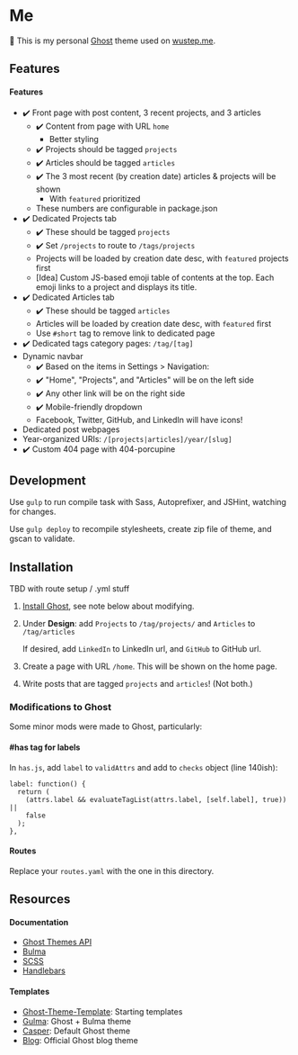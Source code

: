 # Me

👻 This is my personal [Ghost](https://ghost.org) theme used on [wustep.me](https://wustep.me).

## Features

#### Features

- ✔️ Front page with post content, 3 recent projects, and 3 articles
  - ✔️ Content from page with URL `home`
    - Better styling
  - ✔️ Projects should be tagged `projects`
  - ✔️ Articles should be tagged `articles`
  - ✔️ The 3 most recent (by creation date) articles & projects will be shown
    - With `featured` prioritized
  - These numbers are configurable in package.json
- ✔️ Dedicated Projects tab
  - ✔️ These should be tagged `projects`
  - ✔️ Set `/projects` to route to `/tags/projects`
  - Projects will be loaded by creation date desc, with `featured` projects first
  - [Idea] Custom JS-based emoji table of contents at the top. Each emoji links to a project and displays its title.
- ✔️ Dedicated Articles tab
  - ✔️ These should be tagged `articles`
  - Articles will be loaded by creation date desc, with `featured` first
  - Use `#short` tag to remove link to dedicated page
- ✔️ Dedicated tags category pages: `/tag/[tag]`
- Dynamic navbar
  - ✔️ Based on the items in Settings > Navigation:
  - ✔️ "Home", "Projects", and "Articles" will be on the left side
  - ✔️ Any other link will be on the right side
  - ✔️ Mobile-friendly dropdown
  - Facebook, Twitter, GitHub, and LinkedIn will have icons!
- Dedicated post webpages
- Year-organized URIs: `/[projects|articles]/year/[slug]`
- ✔️ Custom 404 page with 404-porcupine

## Development

Use `gulp` to run compile task with Sass, Autoprefixer, and JSHint, watching for changes.

Use `gulp deploy` to recompile stylesheets, create zip file of theme, and gscan to validate.

## Installation

TBD with route setup / .yml stuff

1. [Install Ghost](https://docs.ghost.org/setup/), see note below about modifying.
2. Under **Design**: add `Projects` to `/tag/projects/` and `Articles` to `/tag/articles`

   If desired, add `LinkedIn` to LinkedIn url, and `GitHub` to GitHub url.

3. Create a page with URL `/home`. This will be shown on the home page.
4. Write posts that are tagged `projects` and `articles`! (Not both.)

### Modifications to Ghost

Some minor mods were made to Ghost, particularly:

#### \#has tag for labels

In `has.js`, add `label` to `validAttrs` and add to `checks` object (line 140ish):

```
label: function() {
  return (
    (attrs.label && evaluateTagList(attrs.label, [self.label], true)) ||
    false
  );
},
```

#### Routes

Replace your `routes.yaml` with the one in this directory.

## Resources

#### Documentation

- [Ghost Themes API](https://docs.ghost.org/api/handlebars-themes/)
- [Bulma](https://bulma.io/)
- [SCSS](https://sass-lang.com/guide)
- [Handlebars](https://handlebarsjs.com/)

#### Templates

- [Ghost-Theme-Template](https://github.com/thoughtbot/ghost-theme-template): Starting templates
- [Gulma](https://github.com/simply-fiete/Gulma): Ghost + Bulma theme
- [Casper](https://github.com/TryGhost/Casper): Default Ghost theme
- [Blog](https://github.com/TryGhost/Blog): Official Ghost blog theme
